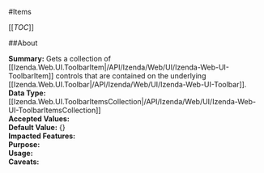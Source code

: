 #Items

[[_TOC_]]

##About

**Summary:** Gets a collection of [[Izenda.Web.UI.ToolbarItem|/API/Izenda/Web/UI/Izenda-Web-UI-ToolbarItem]] controls that are contained on the underlying [[Izenda.Web.UI.Toolbar|/API/Izenda/Web/UI/Izenda-Web-UI-Toolbar]].  
**Data Type:** [[Izenda.Web.UI.ToolbarItemsCollection|/API/Izenda/Web/UI/Izenda-Web-UI-ToolbarItemsCollection]]  
**Accepted Values:**   
**Default Value:** {}  
**Impacted Features:**   
**Purpose:**   
**Usage:**   
**Caveats:**   

